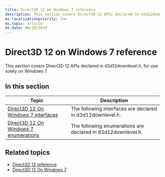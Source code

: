 ```yaml
---
title: Direct3D 12 on Windows 7 reference
description: This section covers Direct3D 12 APIs declared in d3d12downlevel.h, for use solely on Windows 7.
ms.localizationpriority: low
ms.topic: article
ms.date: 08/29/2019
---
```


# Direct3D 12 on Windows 7 reference

This section covers Direct3D 12 APIs declared in d3d12downlevel.h, for use solely on Windows 7.

## In this section

| Topic | Description |
| - | - |
| [Direct3D 12 On Windows 7 interfaces](direct3d-12on7-interfaces.md) | The following interfaces are declared in d3d12downlevel.h. |
| [Direct3D 12 On Windows 7 enumerations](direct3d-12on7-enumerations.md) | The following enumerations are declared in d3d12downlevel.h. |

## Related topics
* [Direct3D 12 reference](direct3d-12-reference.md)
* [Direct3D 12 On Windows 7](https://devblogs.microsoft.com/directx/porting-directx-12-games-to-windows-7/)
